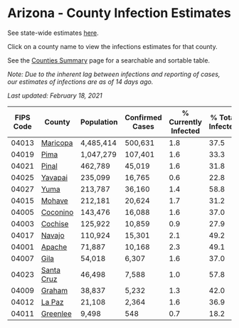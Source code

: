 # Arizona - County Infection Estimates

See state-wide estimates [here](/infections/us-az).

Click on a county name to view the infections estimates for that county.

See the [Counties Summary](/infections/summary-counties) page for a searchable and sortable table.

*Note: Due to the inherent lag between infections and reporting of cases, our estimates of infections are as of 14 days ago.*

*Last updated: February 18, 2021*

|   FIPS Code |                   County |   Population |   Confirmed Cases |   % Currently Infected |   % Total Infected |
|-------------|--------------------------|--------------|-------------------|------------------------|--------------------|
|       04013 |     [Maricopa](maricopa) |    4,485,414 |           500,631 |                    1.8 |               37.5 |
|       04019 |             [Pima](pima) |    1,047,279 |           107,401 |                    1.6 |               33.3 |
|       04021 |           [Pinal](pinal) |      462,789 |            45,019 |                    1.6 |               31.8 |
|       04025 |       [Yavapai](yavapai) |      235,099 |            16,765 |                    0.6 |               22.8 |
|       04027 |             [Yuma](yuma) |      213,787 |            36,160 |                    1.4 |               58.8 |
|       04015 |         [Mohave](mohave) |      212,181 |            20,624 |                    1.7 |               31.2 |
|       04005 |     [Coconino](coconino) |      143,476 |            16,088 |                    1.6 |               37.0 |
|       04003 |       [Cochise](cochise) |      125,922 |            10,859 |                    0.9 |               27.9 |
|       04017 |         [Navajo](navajo) |      110,924 |            15,301 |                    2.1 |               49.2 |
|       04001 |         [Apache](apache) |       71,887 |            10,168 |                    2.3 |               49.1 |
|       04007 |             [Gila](gila) |       54,018 |             6,307 |                    1.6 |               37.0 |
|       04023 | [Santa Cruz](santa-cruz) |       46,498 |             7,588 |                    1.0 |               57.8 |
|       04009 |         [Graham](graham) |       38,837 |             5,232 |                    1.3 |               42.0 |
|       04012 |         [La Paz](la-paz) |       21,108 |             2,364 |                    1.6 |               36.9 |
|       04011 |     [Greenlee](greenlee) |        9,498 |               548 |                    0.7 |               18.2 |